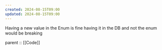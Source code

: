 ```yaml
---
created: 2024-08-15T09:00
updated: 2024-08-15T09:00
---
```

Having a new value in the Enum is fine having it in the DB and not the enum would be breaking

parent :: [[Code]]
